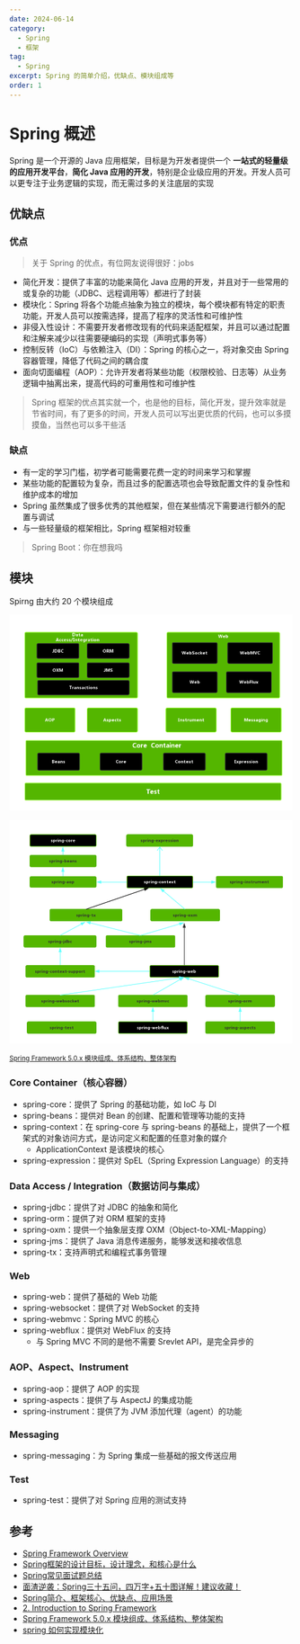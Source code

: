 ```yaml
---
date: 2024-06-14
category:
  - Spring
  - 框架
tag:
  - Spring
excerpt: Spring 的简单介绍，优缺点、模块组成等
order: 1
---
```


# Spring 概述

Spring 是一个开源的 Java 应用框架，目标是为开发者提供一个 **一站式的轻量级的应用开发平台**，**简化 Java 应用的开发**，特别是企业级应用的开发。开发人员可以更专注于业务逻辑的实现，而无需过多的关注底层的实现

## 优缺点

### 优点

> 关于 Spring 的优点，有位网友说得很好：jobs

- 简化开发：提供了丰富的功能来简化 Java 应用的开发，并且对于一些常用的或复杂的功能（JDBC、远程调用等）都进行了封装
- 模块化：Spring 将各个功能点抽象为独立的模块，每个模块都有特定的职责功能，开发人员可以按需选择，提高了程序的灵活性和可维护性
- 非侵入性设计：不需要开发者修改现有的代码来适配框架，并且可以通过配置和注解来减少以往需要硬编码的实现（声明式事务等）
- 控制反转（IoC）与依赖注入（DI）：Spring 的核心之一，将对象交由 Spring 容器管理，降低了代码之间的耦合度
- 面向切面编程（AOP）：允许开发者将某些功能（权限校验、日志等）从业务逻辑中抽离出来，提高代码的可重用性和可维护性

> Spring 框架的优点其实就一个，也是他的目标，简化开发，提升效率就是节省时间，有了更多的时间，开发人员可以写出更优质的代码，也可以多摸摸鱼，当然也可以多干些活

### 缺点

- 有一定的学习门槛，初学者可能需要花费一定的时间来学习和掌握
- 某些功能的配置较为复杂，而且过多的配置选项也会导致配置文件的复杂性和维护成本的增加
- Spring 虽然集成了很多优秀的其他框架，但在某些情况下需要进行额外的配置与调试
- 与一些轻量级的框架相比，Spring 框架相对较重

> Spring Boot：你在想我吗

## 模块

Spirng 由大约 20 个模块组成

![](./md.assets/modules.png)

![](./md.assets/modules_relation.png)

<small>[Spring Framework 5.0.x 模块组成、体系结构、整体架构](https://blog.jacian.com/2020/09/03/8639a326bbf8/)</small>

### Core Container（核心容器）

- spring-core：提供了 Spring 的基础功能，如 IoC 与 DI
- spring-beans：提供对 Bean 的创建、配置和管理等功能的支持
- spring-context：在 spring-core 与 spring-beans 的基础上，提供了一个框架式的对象访问方式，是访问定义和配置的任意对象的媒介
  - ApplicationContext 是该模块的核心
- spring-expression：提供对 SpEL（Spring Expression Language）的支持

### Data Access / Integration（数据访问与集成）

- spring-jdbc：提供了对 JDBC 的抽象和简化
- spring-orm：提供了对 ORM 框架的支持
- spring-oxm：提供一个抽象层支撑 OXM（Object-to-XML-Mapping）
- spring-jms：提供了 Java 消息传递服务，能够发送和接收信息
- spring-tx：支持声明式和编程式事务管理

### Web

- spring-web：提供了基础的 Web 功能
- spring-websocket：提供了对 WebSocket 的支持
- spring-webmvc：Spring MVC 的核心
- spring-webflux：提供对 WebFlux 的支持
  - 与 Spring MVC 不同的是他不需要 Srevlet API，是完全异步的

### AOP、Aspect、Instrument

- spring-aop：提供了 AOP 的实现
- spring-aspects：提供了与 AspectJ 的集成功能
- spring-instrument：提供了为 JVM 添加代理（agent）的功能

### Messaging

- spring-messaging：为 Spring 集成一些基础的报文传送应用

### Test

- spring-test：提供了对 Spring 应用的测试支持

## 参考

- [Spring Framework Overview](https://docs.spring.io/spring-framework/reference/overview.html)
- [Spring框架的设计目标，设计理念，和核心是什么](https://blog.csdn.net/m0_59902592/article/details/128162180)
- [Spring常见面试题总结](https://javaguide.cn/system-design/framework/spring/spring-knowledge-and-questions-summary.html)
- [面渣逆袭：Spring三十五问，四万字+五十图详解！建议收藏！](https://mp.weixin.qq.com/s/Y17S85ntHm_MLTZMJdtjQQ)
- [Spring简介、框架核心、优缺点、应用场景](https://blog.csdn.net/ThinkWon/article/details/102810748)
- [2. Introduction to Spring Framework](https://docs.spring.io/spring-framework/docs/4.0.x/spring-framework-reference/html/overview.html)
- [Spring Framework 5.0.x 模块组成、体系结构、整体架构](https://blog.jacian.com/2020/09/03/8639a326bbf8/)
- [spring 如何实现模块化](https://worktile.com/kb/ask/838736.html)
